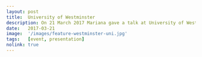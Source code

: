 ```yaml
---
layout: post
title:  University of Westminster
description: On 21 March 2017 Mariana gave a talk at University of Westminster titled EAD - Digital Audio and Accessibility to Film and Television in which she discussed the concepts behind the project as well as initial findings.
date:   2017-03-21
image:  '/images/feature-westminster-uni.jpg'
tags:   [event, presentation]
nolink: true
---
```


<!-- todo
- get in touch with the uni of wes for high-res image
- could not find a good free image
-->
